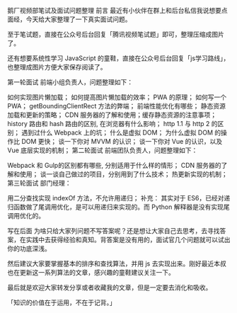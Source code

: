 鹅厂视频部笔试及面试问题整理
前言
最近有小伙伴在群上和后台私信我说想要点面经，今天给大家整理了一下真实面试问题。

至于笔试题，直接在公众号后台回复「腾讯视频笔试题」即可，整理压缩成图片了。

还有想要系统性学习 JavaScript 的童鞋，直接在公众号后台回复「js学习路线」，也整理成图片方便大家保存阅读了。

第一轮面试
前端小组负责人，问题整理如下：

如何实现图片懒加载；
如何提高图片懒加载的效率；
PWA 的原理；
如何写一个 PWA；
getBoundingClientRect 方法的弊端；
前端性能优化有哪些；
静态资源加载和更新的策略；
CDN 服务器的了解和使用；缓存静态资源的注意事项；
history 路由和 hash 路由的区别, 在浏览器有什么影响；
http 1.1 与 http 2 的区别；
遇到过什么 Webpack 上的坑；
什么是虚拟 DOM；
为什么虚拟 DOM 的操作比 DOM 更快；
谈一下你对 MVVM 的认识；
谈一下你对 Vue 的认识，以及 Vue 底层实现的机制；
第二轮面试
前端团队负责人，问题整理如下：

Webpack 和 Gulp的区别都有哪些, 分别适用于什么样的情形；
CDN 服务器的了解和使用；
谈一谈自己做过的项目，分别用到了什么技术；
热更新实现的机制；
第三轮面试
部门经理：

用二分查找实现 indexOf 方法，不允许用递归；
补充： 其实对于 ES6，已经对递归函数做了尾调用优化，是可以用递归来实现的。而 Python 解释器是没有实现尾调用优化的。

写在后面
为啥只给大家列问题不写答案呢？还是想让大家自己去思考，去寻找答案，在实践中去获得经验和真知。背答案是没有用的，面试官几个问题就可以试出你的功底深浅。

然后建议大家要掌握基本的排序和查找算法，并用 js 去实现出来。刚好最近本叔也在更新这一系列算法的文章，感兴趣的童鞋建议关注一下。

最后就是欢迎大家转发分享或者收藏我的文章，但是一定要去消化和吸收。

「知识的价值在于运用，不在于记背。」